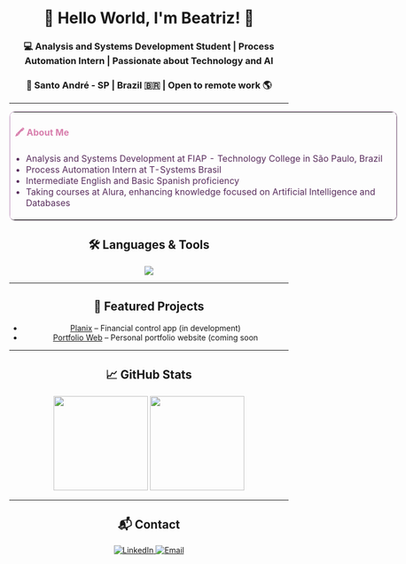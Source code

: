 <div align="center">

# 🌷 Hello World, I'm Beatriz! 🌷

### 💻 Analysis and Systems Development Student | Process Automation Intern | Passionate about Technology and AI  
### 📍 Santo André - SP | Brazil 🇧🇷 | Open to remote work 🌎

---

<table border="1" cellpadding="20" cellspacing="0" style="border-collapse: collapse; border-color: #D8BFD8; width: 700px; margin: auto; border-radius: 10px;">
  <tr>
    <td>
      <h4 style="color: #D87FAD;">🖍 About Me</h4>
      <ul style="list-style-type: disc; padding-left: 20px; color: #5A2E5E;">
        <li>Analysis and Systems Development at FIAP - Technology College in São Paulo, Brazil</li>
        <li>Process Automation Intern at T-Systems Brasil</li>
        <li>Intermediate English and Basic Spanish proficiency</li>
        <li>Taking courses at Alura, enhancing knowledge focused on Artificial Intelligence and Databases</li> 
      </ul>
    </td>
  </tr>
</table>

## 🛠️ Languages & Tools

<p align="center">
  <img src="https://skillicons.dev/icons?i=python,java,javascript,git,vscode,figma,pycharm,nodejs,sql&theme=dark" />
</p>

---

## 🚀 Featured Projects

- [Planix](https://github.com/lotouux/dashboard_planix) – Financial control app (in development)  
- [Portfolio Web](https://github.com/lotouux/portfolio) – Personal portfolio website (coming soon

---

## 📈 GitHub Stats

<div align="center">

<img height="170em" src="https://github-readme-stats.vercel.app/api?username=lotouux&show_icons=true&theme=dracula" />
<img height="170em" src="https://github-readme-stats.vercel.app/api/top-langs/?username=lotouux&layout=compact&theme=dracula" />

</div>

---

## 📬 Contact

<p align="center">
  <a href="https://www.linkedin.com/in/beatriz-camargo-serafini-b8b667349/">
    <img src="https://img.shields.io/badge/LinkedIn-D87FAD?style=for-the-badge&logo=linkedin&logoColor=white" alt="LinkedIn">
  </a>

  <a href="mailto:beatriz.c.serafini@gmail.com">
    <img src="https://img.shields.io/badge/Email-D87FAD?style=for-the-badge&logo=gmail&logoColor=white" alt="Email">
  </a>
  
  <!-- Adicionar portifólio web -->
  <!--
  <a href="https://meuportfólio.com">
    <img src="https://img.shields.io/badge/Portfolio-E6CFE6?style=for-the-badge&logo=google-chrome&logoColor=white" alt="Portfolio">
  </a>
  -->
</p>
